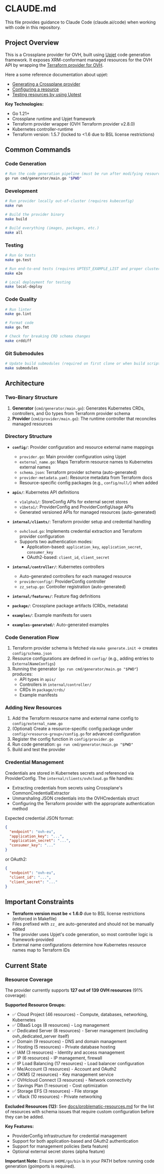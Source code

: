 # CLAUDE.md

This file provides guidance to Claude Code (claude.ai/code) when working with
code in this repository.

## Project Overview

This is a Crossplane provider for OVH, built using
[Upjet](https://github.com/crossplane/upjet) code generation framework. It
exposes XRM-conformant managed resources for the OVH API by wrapping the
[Terraform provider for OVH](https://registry.terraform.io/providers/ovh/ovh/latest/docs).

Here a some reference documentation about upjet:

- [Generating a Crossplane provider](https://github.com/crossplane/upjet/blob/main/docs/generating-a-provider.md)
- [Configuring a resource](https://github.com/crossplane/upjet/blob/main/docs/configuring-a-resource.md)
- [Testing resources by using Uptest](https://github.com/crossplane/upjet/blob/main/docs/testing-with-uptest.md)

**Key Technologies:**

- Go 1.21+
- Crossplane runtime and Upjet framework
- Terraform provider wrapper (OVH Terraform provider v2.8.0)
- Kubernetes controller-runtime
- Terraform version: 1.5.7 (locked to <1.6 due to BSL license restrictions)

## Common Commands

### Code Generation

```bash
# Run the code generation pipeline (must be run after modifying resource configurations)
go run cmd/generator/main.go "$PWD"
```

### Development

```bash
# Run provider locally out-of-cluster (requires kubeconfig)
make run

# Build the provider binary
make build

# Build everything (images, packages, etc.)
make all
```

### Testing

```bash
# Run Go tests
make go.test

# Run end-to-end tests (requires UPTEST_EXAMPLE_LIST and proper cluster setup)
make e2e

# Local deployment for testing
make local-deploy
```

### Code Quality

```bash
# Run linter
make go.lint

# Format code
make go.fmt

# Check for breaking CRD schema changes
make crddiff
```

### Git Submodules

```bash
# Update build submodules (required on first clone or when build scripts change)
make submodules
```

## Architecture

### Two-Binary Structure

1. **Generator** (`cmd/generator/main.go`): Generates Kubernetes CRDs,
   controllers, and Go types from Terraform provider schema
2. **Provider** (`cmd/provider/main.go`): The runtime controller that reconciles
   managed resources

### Directory Structure

- **`config/`**: Provider configuration and resource external name mappings

  - `provider.go`: Main provider configuration using Upjet
  - `external_name.go`: Maps Terraform resource names to Kubernetes external
    names
  - `schema.json`: Terraform provider schema (auto-generated)
  - `provider-metadata.yaml`: Resource metadata from Terraform docs
  - Resource-specific config packages (e.g., `config/null/`) when added

- **`apis/`**: Kubernetes API definitions

  - `v1alpha1/`: StoreConfig APIs for external secret stores
  - `v1beta1/`: ProviderConfig and ProviderConfigUsage APIs
  - Generated versioned APIs for managed resources (auto-generated)

- **`internal/clients/`**: Terraform provider setup and credential handling

  - `ovhcloud.go`: Implements credential extraction and Terraform provider
    configuration
  - Supports two authentication modes:
    - Application-based: `application_key`, `application_secret`, `consumer_key`
    - OAuth2-based: `client_id`, `client_secret`

- **`internal/controller/`**: Kubernetes controllers

  - Auto-generated controllers for each managed resource
  - `providerconfig/`: ProviderConfig controller
  - `zz_setup.go`: Controller registration (auto-generated)

- **`internal/features/`**: Feature flag definitions

- **`package/`**: Crossplane package artifacts (CRDs, metadata)

- **`examples/`**: Example manifests for users
- **`examples-generated/`**: Auto-generated examples

### Code Generation Flow

1. Terraform provider schema is fetched via `make generate.init` → creates
   `config/schema.json`
2. Resource configurations are defined in `config/` (e.g., adding entries to
   `ExternalNameConfigs`)
3. Running the generator (`go run cmd/generator/main.go "$PWD"`) produces:
   - API types in `apis/`
   - Controllers in `internal/controller/`
   - CRDs in `package/crds/`
   - Example manifests

### Adding New Resources

1. Add the Terraform resource name and external name config to
   `config/external_name.go`
2. (Optional) Create a resource-specific config package under
   `config/<resource-group>/config.go` for advanced configuration
3. Register the config function in `config/provider.go`
4. Run code generation: `go run cmd/generator/main.go "$PWD"`
5. Build and test the provider

### Credential Management

Credentials are stored in Kubernetes secrets and referenced via ProviderConfig.
The `internal/clients/ovhcloud.go` file handles:

- Extracting credentials from secrets using Crossplane's
  CommonCredentialExtractor
- Unmarshaling JSON credentials into the OVHCredentials struct
- Configuring the Terraform provider with the appropriate authentication method

Expected credential JSON format:

```json
{
  "endpoint": "ovh-eu",
  "application_key": "...",
  "application_secret": "...",
  "consumer_key": "..."
}
```

or OAuth2:

```json
{
  "endpoint": "ovh-eu",
  "client_id": "...",
  "client_secret": "..."
}
```

## Important Constraints

- **Terraform version must be < 1.6.0** due to BSL license restrictions
  (enforced in Makefile)
- Files prefixed with `zz_` are auto-generated and should not be manually edited
- The provider uses Upjet's code generation, so most controller logic is
  framework-provided
- External name configurations determine how Kubernetes resource names map to
  Terraform IDs

## Current State

### Resource Coverage

The provider currently supports **127 out of 139 OVH resources** (91% coverage):

**Supported Resource Groups:**
- ✅ Cloud Project (46 resources) - Compute, databases, networking, Kubernetes
- ✅ DBaaS Logs (8 resources) - Log management
- ✅ Dedicated Server (8 resources) - Server management (excluding ovh_dedicated_server itself)
- ✅ Domain (9 resources) - DNS and domain management
- ✅ Hosting (5 resources) - Private database hosting
- ✅ IAM (3 resources) - Identity and access management
- ✅ IP (6 resources) - IP management, firewall
- ✅ IP Load Balancing (17 resources) - Load balancer configuration
- ✅ Me/Account (3 resources) - Account and OAuth2
- ✅ OKMS (2 resources) - Key management service
- ✅ OVHcloud Connect (3 resources) - Network connectivity
- ✅ Savings Plan (1 resource) - Cost optimization
- ✅ Storage EFS (3 resources) - File storage
- ✅ vRack (10 resources) - Private networking

**Excluded Resources (12):**
See [docs/problematic-resources.md](docs/problematic-resources.md) for the list of resources with schema issues that require custom configuration before they can be added.

**Key Features:**
- ProviderConfig infrastructure for credential management
- Support for both application-based and OAuth2 authentication
- Support for management policies (beta feature)
- Optional external secret stores (alpha feature)

**Important Note:**
Ensure `$HOME/go/bin` is in your PATH before running code generation (goimports is required).
